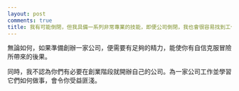 ```yaml
---
layout: post
comments: true
title: 我有可能倒閉，但我具備一系列非常專業的技能，即便公司倒閉，我也會很容易找到工作。
---
```




無論如何，如果準備創辦一家公司，便需要有足夠的精力，能使你有自信克服冒險所帶來的後果。



同時，我不認為你們有必要在創業階段就開辦自己的公司。為一家公司工作並學習它們如何做事，會令你受益匪淺。

